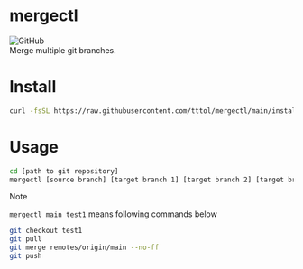 # mergectl
![GitHub](https://img.shields.io/github/license/tttol/mos3)  
Merge multiple git branches.

# Install
```bash
curl -fsSL https://raw.githubusercontent.com/tttol/mergectl/main/install.sh | sh
```

# Usage
```bash
cd [path to git repository]
mergectl [source branch] [target branch 1] [target branch 2] [target branch 3] ...
```

> [!NOTE]
> `mergectl main test1` means following commands below
> ```bash
> git checkout test1
> git pull
> git merge remotes/origin/main --no-ff
> git push
> ```